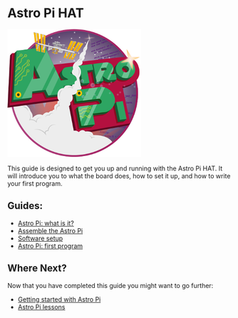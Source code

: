 # Astro Pi HAT

![Astro Pi Logo](images/Astro_Pi_Logo_WEB.png)

This guide is designed to get you up and running with the Astro Pi HAT. It will introduce you to what the board does, how to set it up, and how to write your first program.

## Guides:

- [Astro Pi: what is it?](board.md)
- [Assemble the Astro Pi](assemble.md)
- [Software setup](software.md)
- [Astro Pi: first program](program.md)

## Where Next?

Now that you have completed this guide you might want to go further:

- [Getting started with Astro Pi]()
- [Astro Pi lessons]()
